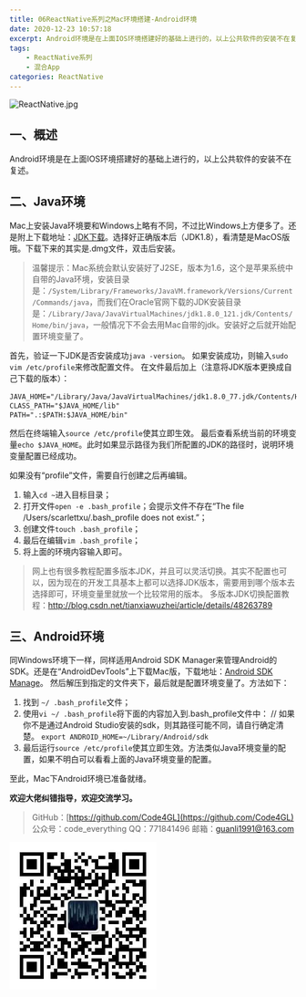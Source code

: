 ```yaml
---
title: 06ReactNative系列之Mac环境搭建-Android环境
date: 2020-12-23 10:57:18
excerpt: Android环境是在上面IOS环境搭建好的基础上进行的，以上公共软件的安装不在复述。
tags:
    - ReactNative系列
    - 混合App
categories: ReactNative
---
```


![ReactNative.jpg](https://upload-images.jianshu.io/upload_images/18236822-e9d8ac4cb99f3b3f.jpg?imageMogr2/auto-orient/strip%7CimageView2/2/w/1240)

## 一、概述

Android环境是在上面IOS环境搭建好的基础上进行的，以上公共软件的安装不在复述。

## 二、Java环境

Mac上安装Java环境要和Windows上略有不同，不过比Windows上方便多了。还是附上下载地址：[JDK下载](http://www.oracle.com/technetwork/java/javase/downloads/index.html)。选择好正确版本后（JDK1.8），看清楚是MacOS版哦。下载下来的其实是.dmg文件，双击后安装。
> 温馨提示：Mac系统会默认安装好了J2SE，版本为1.6，这个是苹果系统中自带的Java环境，安装目录是：`/System/Library/Frameworks/JavaVM.framework/Versions/Current/Commands/java`，而我们在Oracle官网下载的JDK安装目录是：`/Library/Java/JavaVirtualMachines/jdk1.8.0_121.jdk/Contents/Home/bin/java`，一般情况下不会去用Mac自带的jdk。安装好之后就开始配置环境变量了。

首先，验证一下JDK是否安装成功`java -version`。
如果安装成功，则输入`sudo vim /etc/profile`来修改配置文件。
在文件最后加上（注意将JDK版本更换成自己下载的版本）：

```config
JAVA_HOME="/Library/Java/JavaVirtualMachines/jdk1.8.0_77.jdk/Contents/Home/"
CLASS_PATH="$JAVA_HOME/lib"
PATH=".:$PATH:$JAVA_HOME/bin"
```

然后在终端输入`source /etc/profile`使其立即生效。
最后查看系统当前的环境变量`echo $JAVA_HOME`。此时如果显示路径为我们所配置的JDK的路径时，说明环境变量配置已经成功。

如果没有“profile”文件，需要自行创建之后再编辑。

1. 输入`cd ~`进入目标目录；
2. 打开文件`open -e .bash_profile`；会提示文件不存在“The file /Users/scarlettxu/.bash_profile does not exist.”；
3. 创建文件`touch .bash_profile`；
4. 最后在编辑`vim .bash_profile`；
5. 将上面的环境内容输入即可。

> 网上也有很多教程配置多版本JDK，并且可以灵活切换。其实不配置也可以，因为现在的开发工具基本上都可以选择JDK版本，需要用到哪个版本去选择即可，环境变量里就放一个比较常用的版本。
多版本JDK切换配置教程：<http://blog.csdn.net/tianxiawuzhei/article/details/48263789>

## 三、Android环境

同Windows环境下一样，同样适用Android SDK Manager来管理Android的SDK。还是在“AndroidDevTools”上下载Mac版，下载地址：[Android SDK Manage](http://www.androiddevtools.cn/)。
然后解压到指定的文件夹下，最后就是配置环境变量了。方法如下：

1. 找到 `~/ .bash_profile`文件；
2. 使用`vi ~/ .bash_profile`将下面的内容加入到.bash_profile文件中：
// 如果你不是通过Android Studio安装的sdk，则其路径可能不同，请自行确定清楚。
`export ANDROID_HOME=~/Library/Android/sdk`
3. 最后运行`source /etc/profile`使其立即生效。方法类似Java环境变量的配置，如果不明白可以看看上面的Java环境变量的配置。

至此，Mac下Android环境已准备就绪。

**欢迎大佬纠错指导，欢迎交流学习。**

>GitHub：[https://github.com/Code4GL](https://github.com/Code4GL)
公众号：code_everything
QQ：771841496
邮箱：guanli1991@163.com

![code_everything](/images/code_everything.jpg)
